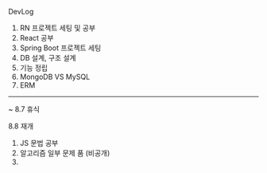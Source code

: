 DevLog

1. RN 프로젝트 세팅 및 공부
2. React 공부
3. Spring Boot 프로젝트 세팅
4. DB 설계, 구조 설계
5. 기능 정립
6. MongoDB VS  MySQL
7. ERM

- - -

~ 8.7 휴식


8.8 재개


1. JS 문법 공부
2. 알고리즘 일부 문제 품 (비공개)
3. 

